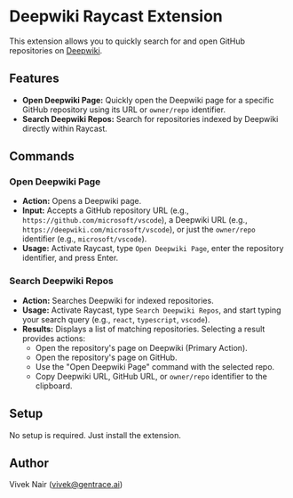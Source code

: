 # Deepwiki Raycast Extension

This extension allows you to quickly search for and open GitHub repositories on [Deepwiki](https://deepwiki.com/).

## Features

- **Open Deepwiki Page:** Quickly open the Deepwiki page for a specific GitHub repository using its URL or `owner/repo` identifier.
- **Search Deepwiki Repos:** Search for repositories indexed by Deepwiki directly within Raycast.

## Commands

### Open Deepwiki Page

- **Action:** Opens a Deepwiki page.
- **Input:** Accepts a GitHub repository URL (e.g., `https://github.com/microsoft/vscode`), a Deepwiki URL (e.g., `https://deepwiki.com/microsoft/vscode`), or just the `owner/repo` identifier (e.g., `microsoft/vscode`).
- **Usage:** Activate Raycast, type `Open Deepwiki Page`, enter the repository identifier, and press Enter.

### Search Deepwiki Repos

- **Action:** Searches Deepwiki for indexed repositories.
- **Usage:** Activate Raycast, type `Search Deepwiki Repos`, and start typing your search query (e.g., `react`, `typescript`, `vscode`).
- **Results:** Displays a list of matching repositories. Selecting a result provides actions:
  - Open the repository's page on Deepwiki (Primary Action).
  - Open the repository's page on GitHub.
  - Use the "Open Deepwiki Page" command with the selected repo.
  - Copy Deepwiki URL, GitHub URL, or `owner/repo` identifier to the clipboard.

## Setup

No setup is required. Just install the extension.

## Author

Vivek Nair (vivek@gentrace.ai)
